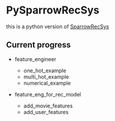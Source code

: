 # PySparrowRecSys

this is a python version of [SparrowRecSys](https://github.com/wzhe06/SparrowRecSys)

## Current progress
 - feature_engineer
   - one_hot_example
   - multi_hot_example
   - numerical_example

 - feature_eng_for_rec_model
   - add_movie_features
   - add_user_features